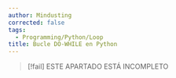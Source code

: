 ```yaml
---
author: Mindusting
corrected: false
tags:
  - Programming/Python/Loop
title: Bucle DO-WHILE en Python
---
```


> [!fail] ESTE APARTADO ESTÁ INCOMPLETO
